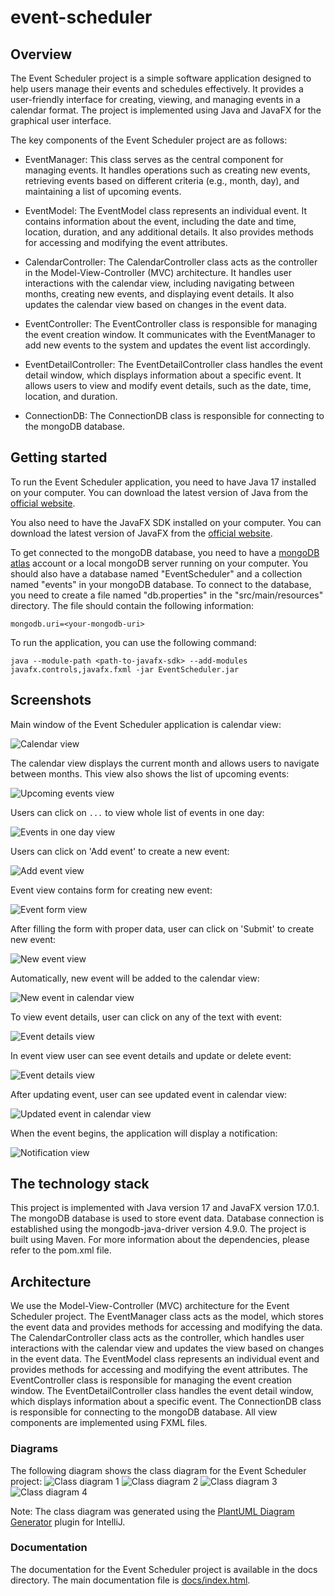 # event-scheduler

## Overview

The Event Scheduler project is a simple software application designed to help users manage their events and schedules effectively. It provides a user-friendly interface for creating, viewing, and managing events in a calendar format. The project is implemented using Java and JavaFX for the graphical user interface.

The key components of the Event Scheduler project are as follows:

* EventManager: This class serves as the central component for managing events. 
It handles operations such as creating new events, retrieving events based on different criteria (e.g., month, day), and maintaining a list of upcoming events.

* EventModel: The EventModel class represents an individual event. 
It contains information about the event, including the date and time, location, duration, and any additional details. 
It also provides methods for accessing and modifying the event attributes.

* CalendarController: The CalendarController class acts as the controller in the Model-View-Controller (MVC) architecture. 
It handles user interactions with the calendar view, including navigating between months, creating new events, and displaying event details. 
It also updates the calendar view based on changes in the event data.

* EventController: The EventController class is responsible for managing the event creation window. 
It communicates with the EventManager to add new events to the system and updates the event list accordingly.

* EventDetailController: The EventDetailController class handles the event detail window, which displays information about a specific event. 
It allows users to view and modify event details, such as the date, time, location, and duration.

* ConnectionDB: The ConnectionDB class is responsible for connecting to the mongoDB database.

## Getting started

To run the Event Scheduler application, you need to have Java 17 installed on your computer. 
You can download the latest version of Java from the [official website](https://www.oracle.com/java/technologies/downloads/).

You also need to have the JavaFX SDK installed on your computer.
You can download the latest version of JavaFX from the [official website](https://gluonhq.com/products/javafx/).

To get connected to the mongoDB database, you need to have a [mongoDB atlas](https://www.mongodb.com/atlas/database) account or a local mongoDB server running on your computer.
You should also have a database named "EventScheduler" and a collection named "events" in your mongoDB database.
To connect to the database, you need to create a file named "db.properties" in the "src/main/resources" directory.
The file should contain the following information:

```
mongodb.uri=<your-mongodb-uri>
```

To run the application, you can use the following command:

```
java --module-path <path-to-javafx-sdk> --add-modules javafx.controls,javafx.fxml -jar EventScheduler.jar
```

## Screenshots

Main window of the Event Scheduler application is calendar view:

![Calendar view](images/calendar_view.png)

The calendar view displays the current month and allows users to navigate between months.
This view also shows the list of upcoming events:

![Upcoming events view](images/upcoming_event_view.png)

Users can click on `...` to view whole list of events in one day:

![Events in one day view](images/day_event_view.png)

Users can click on 'Add event' to create a new event:

![Add event view](images/add_new_event.png)

Event view contains form for creating new event:

![Event form view](images/add_new_event_view.png)

After filling the form with proper data, user can click on 'Submit' to create new event: 

![New event view](images/filled_new_event.png)

Automatically, new event will be added to the calendar view: 

![New event in calendar view](images/new_event_in_calendar_view.png)

To view event details, user can click on any of the text with event: 

![Event details view](images/event_detail_view.png)

In event view user can see event details and update or delete event: 

![Event details view](images/update_event_view.png)

After updating event, user can see updated event in calendar view:

![Updated event in calendar view](images/updated_event_in_calendar_view.png)

When the event begins, the application will display a notification:

![Notification view](images/notification_view.png)

## The technology stack

This project is implemented with Java version 17 and JavaFX version 17.0.1.
The mongoDB database is used to store event data. Database connection is established using the mongodb-java-driver version 4.9.0.
The project is built using Maven. For more information about the dependencies, please refer to the pom.xml file.

## Architecture

We use the Model-View-Controller (MVC) architecture for the Event Scheduler project.
The EventManager class acts as the model, which stores the event data and provides methods for accessing and modifying the data.
The CalendarController class acts as the controller, which handles user interactions with the calendar view and updates the view based on changes in the event data.
The EventModel class represents an individual event and provides methods for accessing and modifying the event attributes.
The EventController class is responsible for managing the event creation window.
The EventDetailController class handles the event detail window, which displays information about a specific event.
The ConnectionDB class is responsible for connecting to the mongoDB database.
All view components are implemented using FXML files.

### Diagrams

The following diagram shows the class diagram for the Event Scheduler project:
![Class diagram 1](diagrams/diagram_class_1.PNG)
![Class diagram 2](diagrams/diagram_class_2.PNG)
![Class diagram 3](diagrams/diagram_class_3.PNG)
![Class diagram 4](diagrams/diagram_class_4.PNG)

Note: The class diagram was generated using the [PlantUML Diagram Generator](https://plugins.jetbrains.com/plugin/15991-plantuml-diagram-generator) plugin for IntelliJ.

### Documentation

The documentation for the Event Scheduler project is available in the docs directory.
The main documentation file is [docs/index.html](docs/index.html).
